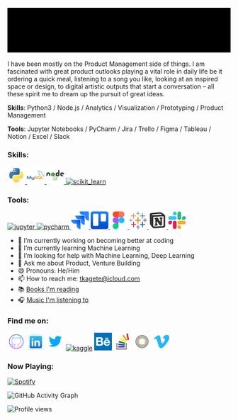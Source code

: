 ![My interests lie mostly in Product](https://github.com/Technically-Tony/Technically-Tony/blob/e0956a2b40a87ea0f138541b6b7b2dc9af7a6c69/intro.gif)

I have been mostly on the Product Management side of things. I am fascinated with great product outlooks playing a vital role in daily life be it ordering a quick meal, listening to a song you like, looking at an inspired space or design, to digital artistic outputs that start a conversation – all these spirit me to dream up the pursuit of great ideas. 

**Skills**: Python3 / Node.js / Analytics / Visualization / Prototyping / Product Management

**Tools**: Jupyter Notebooks / PyCharm / Jira / Trello / Figma / Tableau / Notion / Excel / Slack

<h3 align="left">Skills:</h3>

<p align="left"> <a href="https://www.python.org" target="_blank"> <img src="https://raw.githubusercontent.com/devicons/devicon/master/icons/python/python-original.svg" alt="python" width="40" height="40"/> </a> 
  <a href="https://www.mysql.com/" target="_blank"> <img src="https://raw.githubusercontent.com/devicons/devicon/master/icons/mysql/mysql-original-wordmark.svg" alt="mysql" width="40" height="40"/> 
  </a> <a href="https://nodejs.org" target="_blank"> <img src="https://raw.githubusercontent.com/devicons/devicon/master/icons/nodejs/nodejs-original-wordmark.svg" alt="nodejs" width="40" height="40"/> </a> 
  <a href="https://scikit-learn.org/" target="_blank"> <img src="https://upload.wikimedia.org/wikipedia/commons/0/05/Scikit_learn_logo_small.svg" alt="scikit_learn" width="40" height="40"/> </a> </p>
  
  
  <h3 align="left">Tools:</h3>
  
<p align="left"> <a href="https://www.jupyter.org/" target="_blank"> <img src="https://upload.wikimedia.org/wikipedia/commons/3/38/Jupyter_logo.svg" alt="jupyter" width="40" height="40"/> </a> 
  <a href="https://www.jetbrains.com/pycharm/" target="_blank"> <img src="https://upload.wikimedia.org/wikipedia/commons/1/1d/PyCharm_Icon.svg" alt="pycharm" width="40" height="40"/> 
  </a> <a href="https://www.atlassian.com/software/jira" target="_blank"> <img src="jira-seeklogo.com.svg" alt="jira" width="40" height="40"/> </a> 
  <a href="https://trello.com/" target="_blank"> <img src="trello-icon.svg" alt="trello" width="40" height="40"/> 
  </a> <a href="https://www.figma.com/" target="_blank"> <img src="figma-icon.svg" alt="figma" width="40" height="40"/> </a>
  <a href="https://tableau.com/" target="_blank"> <img src="tableau-software-seeklogo.com.svg" alt="tableau" width="40" height="40"/> 
  </a> <a href="https://www.notion.com/" target="_blank"> <img src="icons8-notion.svg" alt="notion" width="40" height="40"/> </a>
  </a> <a href="https://www.slack.com/" target="_blank"> <img src="Slack_icon_2019.svg" alt="slack" width="40" height="40"/> </a> </p>
  
  
  

- 🔭 I’m currently working on becoming better at coding 
- 🌱 I’m currently learning Machine Learning 
- 🤔 I’m looking for help with Machine Learning, Deep Learning 
- 💬 Ask me about Product, Venture Building
- 😄 Pronouns: He/Him 
- 📫 How to reach me: tkagete@icloud.com 
- 📚 [Books I'm reading](https://www.notion.so/technicallytony/TK-s-books-8fa76125be694a04b59cf0eafe6f6327)
- 🎧 [Music I'm listening to](https://open.spotify.com/playlist/6VixOZz7vkQca7ZNBPwe2u)


<h3 align="left">Find me on:</h3>

[<img src='icons8-github.svg' alt='github' height='40'>](https://github.com/technically-tony)    [<img src='icons8-linkedin.svg' alt='linkedin' height='40'>](https://www.linkedin.com/in/tonykagete/)  [<img src='icons8-twitter.svg' alt='twitter' height='40'>](https://twitter.com/technicallytony)  [<img 
src='https://cdn.jsdelivr.net/npm/simple-icons@3.0.1/icons/kaggle.svg' alt='kaggle' height='40'>](https://kaggle.com/technicallytony)  [<img
src='behance.svg' alt='behance' height='40'>](https://behance.net/technically_tony)  [<img
src='stackoverflow.svg' alt='stackoverflow' height='40'>](https://stackoverflow.com/users/technically-tony)  [<img src='icons8-vsco.svg' alt='vsco' height='40'>](https://vsco.co/technicallytony/gallery)  [<img src='icons8-vimeo.svg' alt='vimeo' height='40'>](https://vimeo.com/129008796)  

<h3 align="left">Now Playing:</h3>

[![Spotify](https://now-playing-technically-tony.vercel.app/api/spotify)](https://open.spotify.com/user/316ynimwepp7athpqi6d3l3a54ey)


![GitHub Activity Graph](https://activity-graph.herokuapp.com/graph?username=Technically-Tony)  

![Profile views](https://gpvc.arturio.dev/Technically-Tony)  
